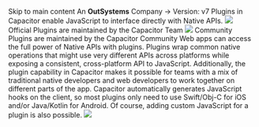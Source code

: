 Skip to main content
An **OutSystems** Company →
Version: v7
Plugins in Capacitor enable JavaScript to interface directly with Native APIs.
![](https://capacitorjs.com/docs/img/v6/docs/capacitor-card.png)
Official Plugins are maintained by the Capacitor Team
![](https://capacitorjs.com/docs/img/v6/docs/community-card.png)
Community Plugins are maintained by the Capacitor Community
Web apps can access the full power of Native APIs with plugins. Plugins wrap common native operations that might use very different APIs across platforms while exposing a consistent, cross-platform API to JavaScript.
Additionally, the plugin capability in Capacitor makes it possible for teams with a mix of traditional native developers and web developers to work together on different parts of the app.
Capacitor automatically generates JavaScript hooks on the client, so most plugins only need to use Swift/Obj-C for iOS and/or Java/Kotlin for Android. Of course, adding custom JavaScript for a plugin is also possible.
![](https://cdn.bizible.com/ipv?_biz_r=&_biz_h=802059049&_biz_u=ed6d98ad223740ddbf99774ce8c4ab02&_biz_l=https%3A%2F%2Fcapacitorjs.com%2Fdocs%2Fplugins&_biz_t=1739811950037&_biz_i=Capacitor%20Documentation&_biz_n=78&rnd=173200&cdn_o=a&_biz_z=1739811950037)
